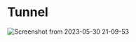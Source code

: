 # Tunnel
![Screenshot from 2023-05-30 21-09-53](https://github.com/Ajaykumaraw/Tunnel/assets/108172914/9c45e621-558b-48fd-a9f6-25e1e06cee9b)

